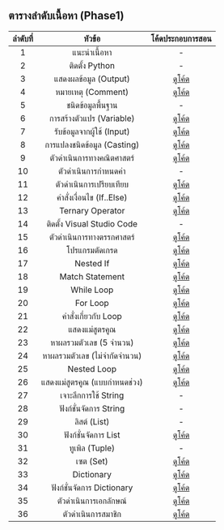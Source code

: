 ## ตารางลำดับเนื้อหา (Phase1)
| ลำดับที่ |หัวข้อ|โค้ดประกอบการสอน|
|:----:|:-----:|:-------------:|
|   1  | แนะนำเนื้อหา |-|
|   2  | ติดตั้ง Python |-|
|   3  | แสดงผลข้อมูล (Output) |[ดูโค้ด](https://github.com/kongruksiamza/learning-python/blob/main/Phase1/EP3-Output.py)|
|   4  | หมายเหตุ (Comment) |[ดูโค้ด](https://github.com/kongruksiamza/learning-python/blob/main/Phase1/EP4-Comment.py)|
|   5  | ชนิดข้อมูลพื้นฐาน |-|
|   6  | การสร้างตัวแปร (Variable) |[ดูโค้ด](https://github.com/kongruksiamza/learning-python/blob/main/Phase1/EP6-Variable.py)|
|   7  | รับข้อมูลจากผู้ใช้ (Input) |[ดูโค้ด](https://github.com/kongruksiamza/learning-python/blob/main/Phase1/EP7-Input.py)|
|   8  | การแปลงชนิดข้อมูล (Casting) |[ดูโค้ด](https://github.com/kongruksiamza/learning-python/blob/main/Phase1/EP8-Casting.py)|
|   9  | ตัวดำเนินการทางคณิตศาสตร์ |[ดูโค้ด](https://github.com/kongruksiamza/learning-python/blob/main/Phase1/EP9-ArithmeticOperators.py)|
|   10  | ตัวดำเนินการกำหนดค่า |-|
|   11  | ตัวดำเนินการเปรียบเทียบ |[ดูโค้ด](https://github.com/kongruksiamza/learning-python/blob/main/Phase1/EP11-ComparisonOperators.py)|
|   12  | คำสั่งเงื่อนไข (If..Else) |[ดูโค้ด](https://github.com/kongruksiamza/learning-python/blob/main/Phase1/EP12-IfStatement.py)|
|   13  | Ternary Operator |[ดูโค้ด](https://github.com/kongruksiamza/learning-python/blob/main/Phase1/EP13-TernaryOperator.py)|
|   14  | ติดตั้ง Visual Studio Code |-|
|   15  | ตัวดำเนินการทางตรรกศาสตร์ |[ดูโค้ด](https://github.com/kongruksiamza/learning-python/blob/main/Phase1/EP15-LogicalOperator.py)|
|   16  | โปรแกรมตัดเกรด |[ดูโค้ด](https://github.com/kongruksiamza/learning-python/blob/main/Phase1/EP16-CalculateGrade.py)|
|   17  | Nested If |[ดูโค้ด](https://github.com/kongruksiamza/learning-python/blob/main/Phase1/EP17-NestedIf.py)|
|   18  | Match Statement |[ดูโค้ด](https://github.com/kongruksiamza/learning-python/blob/main/Phase1/EP18-MatchStatement.py)|
|   19  | While Loop |[ดูโค้ด](https://github.com/kongruksiamza/learning-python/blob/main/Phase1/EP19-WhileLoop.py)|
|   20  | For Loop |[ดูโค้ด](https://github.com/kongruksiamza/learning-python/blob/main/Phase1/EP20-ForLoop.py)|
|   21  | คำสั่งเกี่ยวกับ Loop |[ดูโค้ด](https://github.com/kongruksiamza/learning-python/blob/main/Phase1/EP21-BreakContinue.py)|
|   22  | แสดงแม่สูตรคูณ |[ดูโค้ด](https://github.com/kongruksiamza/learning-python/blob/main/Phase1/EP22-Multiplication.py)|
|   23  | หาผลรวมตัวเลข (5 จำนวน) |[ดูโค้ด](https://github.com/kongruksiamza/learning-python/blob/main/Phase1/EP23-SummationForLoop.py)|
|   24  | หาผลรวมตัวเลข (ไม่จำกัดจำนวน) |[ดูโค้ด](https://github.com/kongruksiamza/learning-python/blob/main/Phase1/EP24-SummationWhileLoop.py)|
|   25  | Nested Loop |[ดูโค้ด](https://github.com/kongruksiamza/learning-python/blob/main/Phase1/EP25-NestedLoop.py)|
|   26  | แสดงแม่สูตรคูณ (แบบกำหนดช่วง) |[ดูโค้ด](https://github.com/kongruksiamza/learning-python/blob/main/Phase1/EP26-MultiplicationRange.py)|
|   27  | เจาะลึกการใช้ String |-|
|   28  | ฟังก์ชั่นจัดการ String |-|
|   29  | ลิสต์ (List) |-|
|   30  | ฟังก์ชั่นจัดการ List |[ดูโค้ด](https://github.com/kongruksiamza/learning-python/blob/main/Phase1/EP30-ListFunction.py)|
|   31  | ทูเพิล (Tuple) |-|
|   32  | เซต (Set) |[ดูโค้ด](https://github.com/kongruksiamza/learning-python/blob/main/Phase1/EP32-Set.py)|
|   33  | Dictionary |[ดูโค้ด](https://github.com/kongruksiamza/learning-python/blob/main/Phase1/EP33-Dictionary.py)|
|   34  | ฟังก์ชั่นจัดการ Dictionary |[ดูโค้ด](https://github.com/kongruksiamza/learning-python/blob/main/Phase1/EP34-DictionaryFunction.py)|
|   35  | ตัวดำเนินการเอกลักษณ์ |[ดูโค้ด](https://github.com/kongruksiamza/learning-python/blob/main/Phase1/EP35-IdentityOperator.py)|
|   36  | ตัวดำเนินการสมาชิก |[ดูโค้ด](https://github.com/kongruksiamza/learning-python/blob/main/Phase1/EP36-MembershipOperator.py)|
